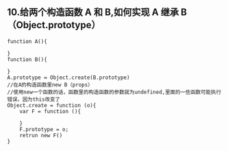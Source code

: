 ## 10.给两个构造函数 A 和 B,如何实现 A 继承 B（Object.prototype）

```
function A(){

}
function B(){

}
A.prototype = Object.create(B.prototype)
//在A的构造函数里new B（props）
//使用new一个函数的话，函数里的构造函数的参数就为undefined,里面的一些函数可能执行错误，因为this改变了
Object.create = function (o){
    var F = function (){

    }
    F.prototype = o;
    retrun new F()
}
```
